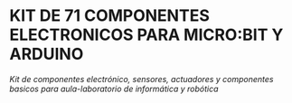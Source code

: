# **KIT DE 71 COMPONENTES ELECTRONICOS PARA MICRO:BIT Y ARDUINO**
*Kit de componentes electrónico, sensores, actuadores y componentes basicos para aula-laboratorio de informática y robótica*
